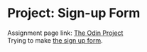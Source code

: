 # Project: Sign-up Form
Assignment page link: <a href="https://www.theodinproject.com/lessons/node-path-intermediate-html-and-css-sign-up-form">
The Odin Project</a>\
Trying to make 
[the sign up form](https://cdn.statically.io/gh/TheOdinProject/curriculum/5f37d43908ef92499e95a9b90fc3cc291a95014c/html_css/project-sign-up-form/sign-up-form.png).
